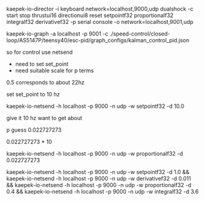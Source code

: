 kaepek-io-director -i keyboard network=localhost,9000,udp dualshock -c start stop thrustui16 directionui8 reset setpointf32 proportionalf32 integralf32 derivativef32 -p serial console -o network=localhost,9001,udp


kaepek-io-graph -a localhost -p 9001 -c ./speed-control/closed-loop/AS5147P/teensy40/esc-pid/graph_configs/kalman_control_pid.json


so for control use netsend

- need to set set_point
- need suitable scale for p terms

0.5 corresponds to about 22hz


set set_point to 10 hz

kaepek-io-netsend -h localhost -p 9000 -n udp -w setpointf32 -d 10.0


give it 10 hz want to get about 

p guess 0.022727273

0.022727273 * 10

kaepek-io-netsend -h localhost -p 9000 -n udp -w proportionalf32 -d 0.022727273


kaepek-io-netsend -h localhost -p 9000 -n udp -w setpointf32 -d 1.0 &&
kaepek-io-netsend -h localhost -p 9000 -n udp -w derivativef32 -d 0.011 &&
kaepek-io-netsend -h localhost -p 9000 -n udp -w proportionalf32 -d 0.4 &&
kaepek-io-netsend -h localhost -p 9000 -n udp -w integralf32 -d 3.6
